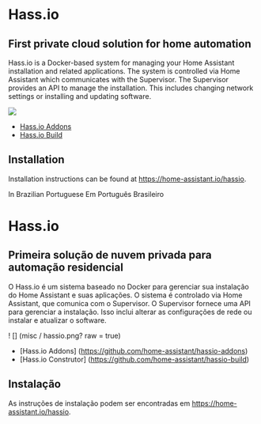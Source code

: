 # Hass.io

## First private cloud solution for home automation

Hass.io is a Docker-based system for managing your Home Assistant installation
and related applications. The system is controlled via Home Assistant which
communicates with the Supervisor. The Supervisor provides an API to manage the
installation. This includes changing network settings or installing
and updating software.

![](misc/hassio.png?raw=true)

- [Hass.io Addons](https://github.com/home-assistant/hassio-addons)
- [Hass.io Build](https://github.com/home-assistant/hassio-build)

## Installation

Installation instructions can be found at <https://home-assistant.io/hassio>.

In Brazilian Portuguese
Em Português Brasileiro


# Hass.io

## Primeira solução de nuvem privada para automação residencial

O Hass.io é um sistema baseado no Docker para gerenciar sua instalação do Home Assistant
e suas aplicações. O sistema é controlado via Home Assistant, que
comunica com o Supervisor. O Supervisor fornece uma API para gerenciar a
instalação. Isso inclui alterar as configurações de rede ou instalar
e atualizar o software.

! [] (misc / hassio.png? raw = true)

- [Hass.io Addons] (https://github.com/home-assistant/hassio-addons)
- [Hass.io Construtor] (https://github.com/home-assistant/hassio-build)

## Instalação

As instruções de instalação podem ser encontradas em <https://home-assistant.io/hassio>.

